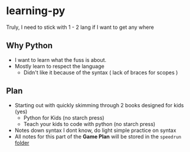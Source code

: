 # learning-py

Truly, I need to stick with 1 - 2 lang if I want to get any where

## Why Python

- I want to learn what the fuss is about.
- Mostly learn to respect the language
  - Didn't like it because of the syntax ( lack of braces for scopes )

## Plan

- Starting out with quickly skimming through 2 books designed for kids (yes)
  - Python for Kids (no starch press)
  - Teach your kids to code with python (no starch press)
- Notes down syntax I dont know, do light simple practice on syntax
- All notes for this part of the **Game Plan** will be stored in the `speedrun` [folder](./speedrun)